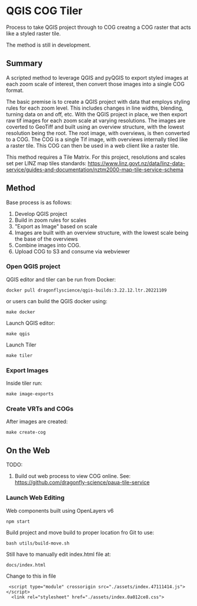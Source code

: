 # QGIS COG Tiler

Process to take QGIS project through to COG creatng a COG raster that acts like a styled raster tile.

The method is still in development. 

## Summary

A scripted method to leverage QGIS and pyQGIS to export styled images at each zoom scale of interest, then convert those images into a single COG format. 

The basic premise is to create a QGIS project with data that employs styling rules for each zoom level. This includes changes in line widths, blending, turning data on and off, etc.  With the QGIS project in place, we then export raw tif images for each zoom scale at varying resolutions.  The images are coverted to GeoTiff and built using an overview structure, with the lowest resolution being the root. The root image, with overviews, is then converted to a COG.  The COG is a single Tif image, with overviews internally tiled like a raster tile. This COG can then be used in a web client like a raster tile.

This method requires a Tile Matrix. For this project, resolutions and scales set per LINZ map tiles standards: https://www.linz.govt.nz/data/linz-data-service/guides-and-documentation/nztm2000-map-tile-service-schema 

## Method
Base process is as follows:

1. Develop QGIS project
2. Build in zoom rules for scales
3. "Export as Image" based on scale
4. Images are built with an overview structure, with the lowest scale being the base of the overviews
5. Combine images into COG.
6. Upload COG to S3 and consume via webviewer


### Open QGIS project

QGIS editor and tiler can be run from Docker:

```
docker pull dragonflyscience/qgis-builds:3.22.12.ltr.20221109
```

or users can build the QGIS docker using:

```
make docker
```

Launch QGIS editor:

```
make qgis
```

Launch Tiler

```
make tiler
```

### Export Images

Inside tiler run:

```
make image-exports
```

### Create VRTs and COGs

After images are created:

```
make create-cog
```


## On the Web
TODO:
1. Build out web process to view COG online. See: https://github.com/dragonfly-science/paua-tile-service

### Launch Web Editing

Web components built using OpenLayers v6

```
npm start
```

Build project and move build to proper location fro Git to use:

```
bash utils/build-move.sh
```

Still have to manually edit index.html file at:

```
docs/index.html
```

Change to this in file

```
 <script type="module" crossorigin src="./assets/index.47111414.js"></script>
  <link rel="stylesheet" href="./assets/index.0a012ce8.css">
```